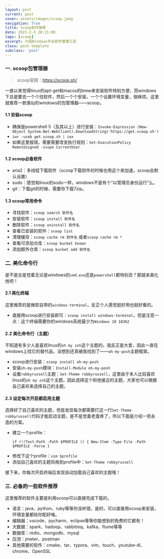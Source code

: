 ```yaml
---
layout: post
current: post
cover: assets/images/scoop.jpeg
navigation: True
title: Scoop软件推荐
date: 2021-2-3 20:21:00
tags: [scoop]
excerpt: 介绍Windows平台软件管理工具
class: post-template
subclass: 'post'
---
```


### 一. scoop包管理器

> scoop官网：https://scoop.sh/

  一直以来觉得linux的apt-get和macos的brew来安装软件特别方便，而windows下总是要去一个个找软件，然后一个个安装，一个个设置环境变量，很麻烦。这里就推荐一款类似的windows的包管理器——scoop。

#### 1.1 安装scoop

* 确保是powershell 5（及其以上）进行安装：`Invoke-Expression (New-Object System.Net.WebClient).DownloadString('https://get.scoop.sh')`
* `iwr -useb get.scoop.sh | iex`
* 如果这里报错，需要需要改变执行规则：`Set-ExecutionPolicy RemoteSigned -scope CurrentUser`

#### 1.2 scoop必备软件

* aria2：多线程下载软件（scoop下载软件的时候也用这个来加速，scoop会默认设置）
* sudo：感觉和linux的sodu一样，windows不是有个“以管理员身份运行”么。
* git：下载git的时候，需要你下载7zip。

#### 1.3 scoop常用命令

* 寻找软件：`scoop search 软件名`
* 安装软件：`scoop install 软件名`
* 删除软件：`scoop uninstall 软件名`
* 查看已安装的软件：`scoop list`
* 清理缓存：`scoop cache rm 软件名` 或者`scoop cache rm *`
* 查看可添加仓库：`scoop bucket known`
* 添加额外仓库：`scoop bucket add 软件名 `

### 二. 美化命令行

是不是总是觉着无论是windows的`cmd.exe`还是`powershell`都特别丑？那就来美化他吧！

#### 2.1 美化终端

这里推荐的是微软自带的`windows-terminal`，反正个人感觉挺好用也挺好看的。

* 直接用scoop进行安装即可：`scoop install windows-terminal`，但是注意一点：这个终端需要你的windows系统最少为`Windows 10 18362`

#### 2.2 美化命令行（主题）

不知道有多少人是喜欢linux的`oh my zsh`这个主题的，我反正是大爱，因此一直在windows上找它的替代品，没想到还真被我找到了——`oh-my-posh`主题框架。

* scoop进行安装：`scoop install oh-my-posh`
* 安装`oh-my-posh`模块：`Install-Module oh-my-posh `
* 设置`robbyrussell`主题：`Set-Theme robbyrussell`，这里由于本人比较喜欢linux的`oh my zsh`这个主题，因此选择这个和他接近的主题，大家也可以根据自己喜欢来选择自己的主题。

#### 2.3 设定每次开启都启用主题
选择好了自己喜欢的主题，但是发现每次都需要打这一行`Set-Theme robbyrussell`代码才能启动主题，是不是觉着老蛋疼了，所以下面是介绍一劳永逸的方案。

* 建立一个profile：
  ```
  if (!(Test-Path -Path $PROFILE )) { New-Item -Type File -Path $PROFILE -Force }
  ```
* 修改下这个profile：`vim $profile`
* 添加自己喜欢的主题风格到profile中：`Set-Theme robbyrussell`

接下来，你每次开启终端后发现自动加载自己喜欢的主题哦！

### 三. 必备的一些软件推荐

这里推荐的软件主要是利用scoop可以直接完成下载的。

* 语言：java、python、ruby等等你没听错，是的，可以直接用scoop来安装，环境变量都给你配好咯。
* 编辑器：vscode、pycharm、eclipse等等你能想到的免费的它都有！
* 大数据：spark、hadoop、rabbitmq、kafka、flume等等
* 数据库：redis、mongodb、mysql
* 压测：jmeter、postman
* 其他需要的软件：cmake、tar、typora、vim、touch、youtube-dl、chrome、OpenSSL



